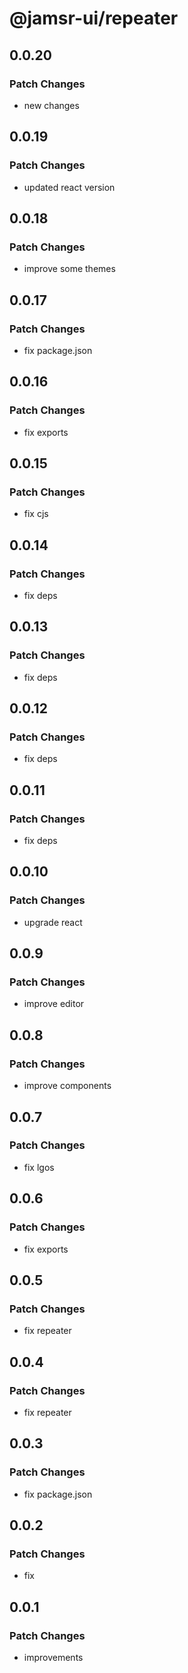 # @jamsr-ui/repeater

## 0.0.20

### Patch Changes

- new changes

## 0.0.19

### Patch Changes

- updated react version

## 0.0.18

### Patch Changes

- improve some themes

## 0.0.17

### Patch Changes

- fix package.json

## 0.0.16

### Patch Changes

- fix exports

## 0.0.15

### Patch Changes

- fix cjs

## 0.0.14

### Patch Changes

- fix deps

## 0.0.13

### Patch Changes

- fix deps

## 0.0.12

### Patch Changes

- fix deps

## 0.0.11

### Patch Changes

- fix deps

## 0.0.10

### Patch Changes

- upgrade react

## 0.0.9

### Patch Changes

- improve editor

## 0.0.8

### Patch Changes

- improve components

## 0.0.7

### Patch Changes

- fix lgos

## 0.0.6

### Patch Changes

- fix exports

## 0.0.5

### Patch Changes

- fix repeater

## 0.0.4

### Patch Changes

- fix repeater

## 0.0.3

### Patch Changes

- fix package.json

## 0.0.2

### Patch Changes

- fix

## 0.0.1

### Patch Changes

- improvements
